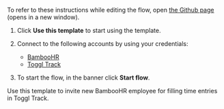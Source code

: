 To refer to these instructions while editing the flow, open [the Github page](https://github.com/ot4i/app-connect-templates/blob/master/resources/markdown/Invite%20new%20BambooHR%20employee%20for%20filling%20time%20entries%20in%20Toggl%20Track_instructions.md) (opens in a new window).

1. Click **Use this template** to start using the template.
2. Connect to the following accounts by using your credentials:
   - [BambooHR](https://www.ibm.com/docs/en/app-connect/containers_cd?topic=apps-bamboohr)
   - [Toggl Track](https://www.ibm.com/docs/en/app-connect/containers_cd?topic=apps-toggl-track)

3. To start the flow, in the banner click **Start flow**.

Use this template to invite new BambooHR employee for filling time entries in Toggl Track.